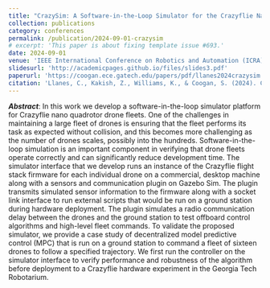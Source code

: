 ```yaml
---
title: "CrazySim: A Software-in-the-Loop Simulator for the Crazyflie Nano Quadrotor"
collection: publications
category: conferences
permalink: /publication/2024-09-01-crazysim
# excerpt: 'This paper is about fixing template issue #693.'
date: 2024-09-01
venue: 'IEEE International Conference on Robotics and Automation (ICRA)'
slidesurl: 'http://academicpages.github.io/files/slides3.pdf'
paperurl: 'https://coogan.ece.gatech.edu/papers/pdf/llanes2024crazysim.pdf'
citation: 'Llanes, C., Kakish, Z., Williams, K., & Coogan, S. (2024). CrazySim: A Software-in-the-Loop Simulator for the Crazyflie Nano Quadrotor. In Int. Conf. Rob. Aut.'
---
```


***Abstract***: In this work we develop a software-in-the-loop simulator platform for Crazyflie nano quadrotor drone fleets. One of the challenges in maintaining a large fleet of drones is ensuring that the fleet performs its task as expected without collision, and this becomes more challenging as the number of drones scales, possibly into the hundreds. Software-in-the-loop simulation is an important component in verifying that drone fleets operate correctly and can significantly reduce development time. The simulator interface that we develop runs an instance of the Crazyflie flight stack firmware for each individual drone on a commercial, desktop machine along with a sensors and communication plugin on Gazebo Sim. The plugin transmits simulated sensor information to the firmware along with a socket link interface to run external scripts that would be run on a ground station during hardware deployment. The plugin simulates a radio communication delay between the drones and the ground station to test offboard control algorithms and high-level fleet commands. To validate the proposed simulator, we provide a case study of decentralized model predictive control (MPC) that is run on a ground station to command a fleet of sixteen drones to follow a specified trajectory. We first run the controller on the simulator interface to verify performance and robustness of the algorithm before deployment to a Crazyflie hardware experiment in the Georgia Tech Robotarium.
